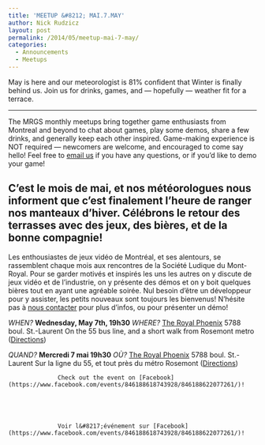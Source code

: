 ```yaml
---
title: 'MEETUP &#8212; MAI.7.MAY'
author: Nick Rudzicz
layout: post
permalink: /2014/05/meetup-mai-7-may/
categories:
  - Announcements
  - Meetups
---
```



May is here and our meteorologist is 81% confident that Winter is finally behind us. Join us for drinks, games, and &#8212; hopefully &#8212; weather fit for a terrace.
 
---
The MRGS monthly meetups bring together game enthusiasts from Montreal and beyond to chat about games, play some demos, share a few drinks, and generally keep each other inspired. Game-making experience is NOT required &#8212; newcomers are welcome, and encouraged to come say hello!
Feel free to [email us](mailto:bakedgoods@mrgs.ca) if you have any questions, or if you&#8217;d like to demo your game!



C&#8217;est le mois de mai, et nos m&eacute;t&eacute;orologues nous informent que c&#8217;est finalement l&#8217;heure de ranger nos manteaux d&#8217;hiver. C&eacute;l&eacute;brons le retour des terrasses avec des jeux, des bi&egrave;res, et de la bonne compagnie!
---
Les enthousiastes de jeux vidéo de Montréal, et ses alentours, se rassemblent chaque mois aux rencontres de la Société Ludique du Mont-Royal. Pour se garder motivés et inspirés les uns les autres on y discute de jeux vidéo et de l&#8217;industrie, on y présente des démos et on y boit quelques bières tout en ayant une agréable soirée. Nul besoin d&#8217;être un développeur pour y assister, les petits nouveaux sont toujours les bienvenus!
N&#8217;hésite pas à [nous contacter](mailto:bakedgoods@mrgs.ca) pour plus d&#8217;infos, ou pour pr&eacute;senter un d&eacute;mo!



*WHEN?*
 **Wednesday, May 7th, 19h30**
*WHERE?*
 [The Royal Phoenix](http://royalphoenixbar.com/)
 5788 boul. St.-Laurent
 On the 55 bus line, and a short walk from Rosemont metro
 ([Directions](https://maps.google.com/maps?q=the+royal+phoenix))



*QUAND?*
 **Mercredi 7 mai 19h30**
*OÙ?*
 [The Royal Phoenix](http://royalphoenixbar.com/)
 5788 boul. St.-Laurent
 Sur la ligne du 55, et tout près du métro Rosemont
 ([Directions](https://maps.google.com/maps?q=the+royal+phoenix))
 


                  Check out the event on [Facebook](https://www.facebook.com/events/846188618743928/846188622077261/)!
                

                
                

                  Voir l&#8217;événement sur [Facebook](https://www.facebook.com/events/846188618743928/846188622077261/)!

                

                
                
 
 
 
